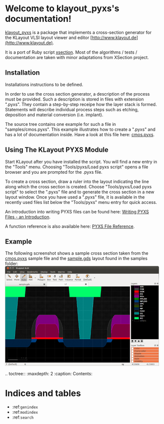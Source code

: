 Welcome to klayout_pyxs's documentation!
========================================
[klayout_pyxs](https://github.com/klayoutmatthias/xsection) is a package that
implements a cross-section generator for the KLayout VLSI
layout viewer and editor [http://www.klayout.de](http://www.klayout.de).

It is a port of Ruby script [xsection](https://github.com/klayoutmatthias/xsection).
Most of the algorithms / tests / documentation are taken with minor adaptations
from XSection project.

## Installation

Installations instructions to be defined.

In order to use the cross section generator, a description of the process must be provided.
Such a description is stored in files with extension ".pyxs". They contain a step-by-step
receipe how the layer stack is formed. Statements will describe individual process steps
such as etching, deposition and material conversion (i.e. implant).

The source tree contains one example for such a file in "samples/cmos.pyxs". This example
illustrates how to create a ".pyxs" and has a lot of documentation inside. Have a look at
this file here: [cmos.pyxs](cmos.pyxs).

## Using The KLayout PYXS Module

Start KLayout after you have installed the script. You will find a new entry in the "Tools" menu.
Choosing "Tools/pyxs/Load pyxs script" opens a file browser and you are prompted for the .pyxs file.

To create a cross section, draw a ruler into the layout indicating the line along which the
cross section is created. Choose "Tools/pyxs/Load pyxs script" to select
the ".pyxs" file and to generate the cross section in a new layout window. Once you have
used a ".pyxs" file, it is available in the recently used files list below the "Tools/pyxs"
menu entry for quick access.

An introduction into writing PYXS files can be found here: [Writing PYXS Files - an Introduction](DocIntro).

A function reference is also available here: [PYXS File Reference](DocReference).

## Example

The following screenshot shows a sample cross section taken from the
[cmos.pyxs](cmos.pyxs) sample file and the [sample.gds](sample.gds) layout found in the samples folder:
![](./img/xsection_70p.png)


.. toctree::
   :maxdepth: 2
   :caption: Contents:

Indices and tables
==================

* :ref:`genindex`
* :ref:`modindex`
* :ref:`search`
